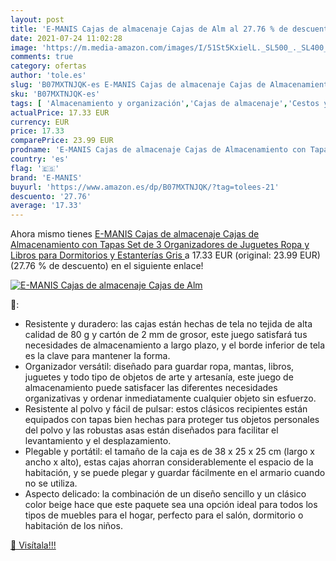 ```yaml
---
layout: post
title: 'E-MANIS Cajas de almacenaje Cajas de Alm al 27.76 % de descuento'
date: 2021-07-24 11:02:28
image: 'https://m.media-amazon.com/images/I/51St5KxielL._SL500_._SL400_.jpg'
comments: true
category: ofertas
author: 'tole.es'
slug: 'B07MXTNJQK-es E-MANIS Cajas de almacenaje Cajas de Almacenamiento con...'
sku: 'B07MXTNJQK-es'
tags: [ 'Almacenamiento y organización','Cajas de almacenaje','Cestos y cubos','Hogar y cocina','e-manis','juguetes', ]
actualPrice: 17.33 EUR
currency: EUR
price: 17.33
comparePrice: 23.99 EUR
prodname: 'E-MANIS Cajas de almacenaje Cajas de Almacenamiento con Tapas Set de 3 Organizadores de Juguetes Ropa y Libros para Dormitorios y Estanterías  Gris '
country: 'es'
flag: '🇪🇸'
brand: 'E-MANIS'
buyurl: 'https://www.amazon.es/dp/B07MXTNJQK/?tag=tolees-21'
descuento: '27.76'
average: '17.33'
---
```


Ahora mismo tienes [E-MANIS Cajas de almacenaje Cajas de Almacenamiento con Tapas Set de 3 Organizadores de Juguetes Ropa y Libros para Dormitorios y Estanterías  Gris ](https://www.amazon.es/dp/B07MXTNJQK/?tag=tolees-21) a 17.33 EUR (original: 23.99 EUR) (27.76 %  de descuento) en el siguiente enlace!

[![E-MANIS Cajas de almacenaje Cajas de Alm](https://m.media-amazon.com/images/I/51St5KxielL._SL500_._SL400_.jpg)](https://www.amazon.es/dp/B07MXTNJQK/?tag=tolees-21)

🔎:

- Resistente y duradero: las cajas están hechas de tela no tejida de alta calidad de 80 g y cartón de 2 mm de grosor, este juego satisfará tus necesidades de almacenamiento a largo plazo, y el borde inferior de tela es la clave para mantener la forma.
- Organizador versátil: diseñado para guardar ropa, mantas, libros, juguetes y todo tipo de objetos de arte y artesanía, este juego de almacenamiento puede satisfacer las diferentes necesidades organizativas y ordenar inmediatamente cualquier objeto sin esfuerzo.
- Resistente al polvo y fácil de pulsar: estos clásicos recipientes están equipados con tapas bien hechas para proteger tus objetos personales del polvo y las robustas asas están diseñados para facilitar el levantamiento y el desplazamiento.
- Plegable y portátil: el tamaño de la caja es de 38 x 25 x 25 cm (largo x ancho x alto), estas cajas ahorran considerablemente el espacio de la habitación, y se puede plegar y guardar fácilmente en el armario cuando no se utiliza.
- Aspecto delicado: la combinación de un diseño sencillo y un clásico color beige hace que este paquete sea una opción ideal para todos los tipos de muebles para el hogar, perfecto para el salón, dormitorio o habitación de los niños.

[🛒 Visítala!!!](https://www.amazon.es/dp/B07MXTNJQK/?tag=tolees-21)
